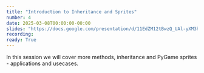```yaml
---
title: "Introduction to Inheritance and Sprites"
number: 4
date: 2025-03-08T00:00:00-00:00
slides: "https://docs.google.com/presentation/d/11EdZM12tBwzQ_UAl-yXM3h4LW7PPM674xczxVCOQNjo/edit?usp=share_link"
recording:
ready: True
---
```


In this session we will cover more methods, inheritance and PyGame sprites - applications and usecases.
